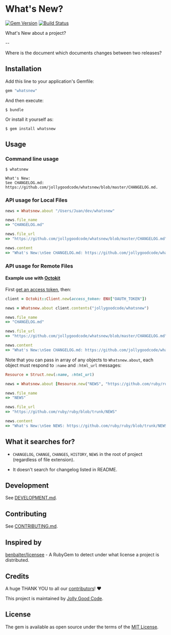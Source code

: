 # What's New?

[![Gem Version](https://badge.fury.io/rb/whatsnew.svg)](http://badge.fury.io/rb/whatsnew)
[![Build Status](https://travis-ci.org/jollygoodcode/whatsnew.svg?branch=master)](https://travis-ci.org/jollygoodcode/whatsnew)

What's New about a project?

--

Where is the document which documents changes between two releases?

## Installation

Add this line to your application's Gemfile:

```ruby
gem "whatsnew"
```

And then execute:

    $ bundle

Or install it yourself as:

    $ gem install whatsnew

## Usage

### Command line usage

```
$ whatsnew

What's New:
See CHANGELOG.md: https://github.com/jollygoodcode/whatsnew/blob/master/CHANGELOG.md.
```

### API usage for Local Files

```ruby
news = Whatsnew.about "/Users/Juan/dev/whatsnew"

news.file_name
=> "CHANGELOG.md"

news.file_url
=> "https://github.com/jollygoodcode/whatsnew/blob/master/CHANGELOG.md"

news.content
=> "What's New:\nSee CHANGELOG.md: https://github.com/jollygoodcode/whatsnew/blob/master/CHANGELOG.md."
```

### API usage for Remote Files

#### Example use with [Octokit](https://github.com/octokit/octokit.rb)

First [get an access token](https://help.github.com/articles/creating-an-access-token-for-command-line-use/), then:

```ruby
client = Octokit::Client.new(access_token: ENV["OAUTH_TOKEN"])

news = Whatsnew.about client.contents("jollygoodcode/whatsnew")

news.file_name
=> "CHANGELOG.md"

news.file_url
=> "https://github.com/jollygoodcode/whatsnew/blob/master/CHANGELOG.md"

news.content
=> "What's New:\nSee CHANGELOG.md: https://github.com/jollygoodcode/whatsnew/blob/master/CHANGELOG.md."
```

Note that you can pass in array of any objects to `Whatsnew.about`, each object must respond to `:name` and `:html_url` messages:

```ruby
Resource = Struct.new(:name, :html_url)

news = Whatsnew.about [Resource.new("NEWS", "https://github.com/ruby/ruby/blob/trunk/NEWS")]

news.file_name
=> "NEWS"

news.file_url
=> "https://github.com/ruby/ruby/blob/trunk/NEWS"

news.content
=> "What's New:\nSee NEWS: https://github.com/ruby/ruby/blob/trunk/NEWS."
```


## What it searches for?

* `CHANGELOG`, `CHANGE`, `CHANGES`, `HISTORY`, `NEWS` in the root of project (regardless of file extension).

* It doesn't search for changelog listed in README.

## Development

See [DEVELOPMENT.md](DEVELOPMENT.md).

## Contributing

See [CONTRIBUTING.md](CONTRIBUTING.md).

## Inspired by

[benbalter/licensee](https://github.com/benbalter/licensee) - A RubyGem to detect under what license a project is distributed.

## Credits

A huge THANK YOU to all our [contributors](https://github.com/jollygoodcode/whatsnew/graphs/contributors)! :heart:

This project is maintained by [Jolly Good Code](http://www.jollygoodcode.com).

## License

The gem is available as open source under the terms of the [MIT License](LICENSE.md).
